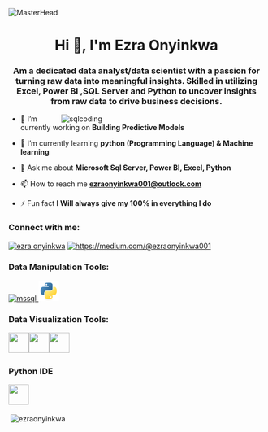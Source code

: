 ![MasterHead](https://t3.ftcdn.net/jpg/07/11/26/60/360_F_711266053_vk4mgNhKyUXqFgxEuQ8xOQkKQ03fg7Vj.jpg)
<h1 align="center">Hi 👋, I'm Ezra Onyinkwa</h1>
<h3 align="center">Am a dedicated data analyst/data scientist with a passion for turning raw data into meaningful insights. Skilled in utilizing Excel, Power BI ,SQL Server and Python to uncover insights from raw data to drive business decisions.</h3>

<img align="right" alt="sqlcoding" width="400" src="https://i.giphy.com/media/v1.Y2lkPTc5MGI3NjExa3lydGhsd2U1OHNoaXczb2t2MTRhcGdueGJsZXp2NHF3YTM5dmtiZyZlcD12MV9pbnRlcm5hbF9naWZfYnlfaWQmY3Q9Zw/qgQUggAC3Pfv687qPC/giphy.gif">

- 🔭 I’m currently working on **Building Predictive Models**

- 🌱 I’m currently learning **python (Programming Language) & Machine learning**

- 💬 Ask me about **Microsoft Sql Server, Power BI, Excel, Python**

- 📫 How to reach me **ezraonyinkwa001@outlook.com**

- ⚡ Fun fact **I Will always give my 100% in everything I do**

<h3 align="left">Connect with me:</h3>
<p align="left">
<a href="https://linkedin.com/in/ezra-onyinkwa-154bb3229" target="blank"><img align="center" src="https://raw.githubusercontent.com/rahuldkjain/github-profile-readme-generator/master/src/images/icons/Social/linked-in-alt.svg" alt="ezra onyinkwa" height="30" width="40" /></a>
<a href="https://medium.com/@ezraonyinkwa001" target="blank"><img align="center" src="https://raw.githubusercontent.com/rahuldkjain/github-profile-readme-generator/master/src/images/icons/Social/medium.svg" alt="https://medium.com/@ezraonyinkwa001" height="30" width="40" /></a>
</p>

<h3 align="left">Data Manipulation Tools:</h3>
<p align="left"> <a href="https://www.microsoft.com/en-us/sql-server" target="_blank" rel="noreferrer"><img src="https://www.svgrepo.com/show/303229/microsoft-sql-server-logo.svg" alt="mssql" width="40" height="40"/> </a> <a href="https://www.python.org" target="_blank" rel="noreferrer"><img src="https://raw.githubusercontent.com/devicons/devicon/master/icons/python/python-original.svg" alt="python" width="40" height="40"/> </a> </p>

<h3 align="left">Data Visualization Tools:</h3>
<img src ="https://img.icons8.com/?size=48&id=Ny0t2MYrJ70p&format=png" width="40" height="40"><img src ="https://encrypted-tbn0.gstatic.com/images?q=tbn:ANd9GcTroU91FLk1e5CTmveZCstER9A-qLpJGNtZvA&s" width="40" height="40"><img src ="https://www.insightplatforms.com/platforms/google-looker-studio/" width="40" height="40"> 

<h3 align="left">Python IDE</h3>
<img src="https://seeklogo.com/images/J/jupyter-logo-A91705F539-seeklogo.com.png" width="40"height="40">
 
<p>&nbsp;<img align="center" src="https://github-readme-stats.vercel.app/api?username=ezraonyinkwa&show_icons=true&locale=en" alt="ezraonyinkwa" /></p>


